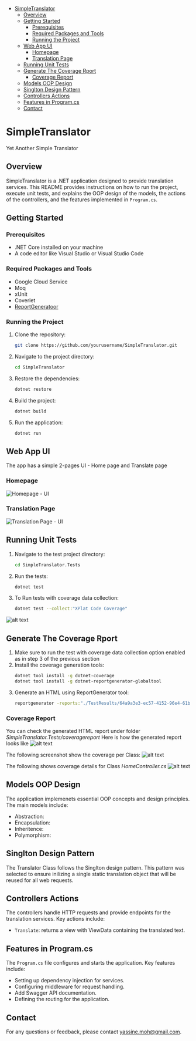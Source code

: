 - [SimpleTranslator](#simpletranslator)
  - [Overview](#overview)
  - [Getting Started](#getting-started)
    - [Prerequisites](#prerequisites)
    - [Required Packages and Tools](#required-packages-and-tools)
    - [Running the Project](#running-the-project)
  - [Web App UI](#web-app-ui)
    - [Homepage](#homepage)
    - [Translation Page](#translation-page)
  - [Running Unit Tests](#running-unit-tests)
  - [Generate The Coverage Rport](#generate-the-coverage-rport)
    - [Coverage Report](#coverage-report)
  - [Models OOP Design](#models-oop-design)
  - [Singlton Design Pattern](#singlton-design-pattern)
  - [Controllers Actions](#controllers-actions)
  - [Features in Program.cs](#features-in-programcs)
  - [Contact](#contact)

# SimpleTranslator
Yet Another Simple Translator

## Overview
SimpleTranslator is a .NET application designed to provide translation services. This README provides instructions on how to run the project, execute unit tests, and explains the OOP design of the models, the actions of the controllers, and the features implemented in `Program.cs`.

## Getting Started

### Prerequisites
- .NET Core installed on your machine
- A code editor like Visual Studio or Visual Studio Code

### Required Packages and Tools
- Google Cloud Service
- Moq
- xUnit
- Coverlet
- [ReportGeneratoor](https://github.com/danielpalme/ReportGenerator)

### Running the Project
1. Clone the repository:
    ```sh
    git clone https://github.com/yourusername/SimpleTranslator.git
    ```
2. Navigate to the project directory:
    ```sh
    cd SimpleTranslator
    ```
3. Restore the dependencies:
    ```sh
    dotnet restore
    ```
4. Build the project:
    ```sh
    dotnet build
    ```
5. Run the application:
    ```sh
    dotnet run
    ```

## Web App UI
The app has a simple 2-pages UI - Home page and Translate page

### Homepage
![Homepage - UI](https://github.com/user-attachments/assets/2ac7d313-a5fb-419c-922e-b3cd84e6f866)

### Translation Page
![Translation Page - UI](https://github.com/user-attachments/assets/cfb494b0-fd64-4452-a398-136362b7fb15)

## Running Unit Tests
1. Navigate to the test project directory:
    ```sh
    cd SimpleTranslator.Tests
    ```
2. Run the tests:
    ```sh
    dotnet test
    ```
3. To Run tests with coverage data collection:
    ```sh
    dotnet test --collect:"XPlat Code Coverage"
    ```
![alt text](https://github.com/user-attachments/assets/b717f249-0a34-4676-9e94-4e4a803c32fe)


## Generate The Coverage Rport
1. Make sure to run the test with coverage data collection option enabled as in step 3 of the previous section
2. Install the coverage generation tools:
    ```sh
    dotnet tool install -g dotnet-coverage
    dotnet tool install -g dotnet-reportgenerator-globaltool
    ```
3. Generate an HTML using ReportGenerator tool:
    ```sh
    reportgenerator -reports:"./TestResults/64a9a3e3-ec57-4152-96e4-61b67fed056a/coverage.cobertura.xml" -targetdir:"coveragereport" -reporttypes:Html
    ```
### Coverage Report
You can check the generated HTML report under folder *SimpleTranslator.Tests/coveragereport* Here is how the generated report looks like
![alt text](https://github.com/user-attachments/assets/cfafff8e-314f-4883-bb88-7c0394b2c7c9)

The following screenshot show the coverage per Class:
![alt text](https://github.com/user-attachments/assets/e4b92630-1651-44e4-a30b-a3b352d827d6)

The following shows coverage details for Class *HomeController.cs*
![alt text](https://github.com/user-attachments/assets/613d8333-cc3a-4b45-948a-74f354276ef0)

## Models OOP Design
The application implemenets essential OOP concepts and design principles. The main models include:
- Abstraction:
- Encapsulation:
- Inheritence: 
- Polymorphism:

## Singlton Design Pattern
The Translator Class follows the Singlton design pattern. This pattern was selected to ensure inilizing a single static translation object that will be reused for all web requests.


## Controllers Actions
The controllers handle HTTP requests and provide endpoints for the translation services. Key actions include:
- `Translate`: returns a view with ViewData containing the translated text.

## Features in Program.cs
The `Program.cs` file configures and starts the application. Key features include:
- Setting up dependency injection for services.
- Configuring middleware for request handling.
- Add Swagger API documentation.
- Defining the routing for the application.

## Contact
For any questions or feedback, please contact yassine.moh@gmail.com.
